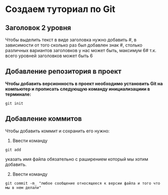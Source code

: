 # Создаем туториал по Git

## Заголовок 2 уровня

Чтобы выделить текст в виде заголовка нужно добавить #, в зависимости от того сколько раз был добавлен знак #, столько различных вариантов заголовков у нас может быть, максимум 6# т.к. всего уровней заголовков может быть 6

## Добавление репозитория в проект

**Чтобы добавить версионность в проект необходимо установить  Git на компьютер и прописать следующую команду инициализациии в терминале:**
```
git init
```
## Добавление коммитов

Чтобы добавить коммит и сохранить его нужно:

1. Ввести команду
```
git add
 ```
 указать имя файла обязательно с раширением который мы хотим добавить.
 
2. Ввести команду
```
git commit -m_ "любое сообщение относящееся к версии файла и того что мы в нем делали"
```